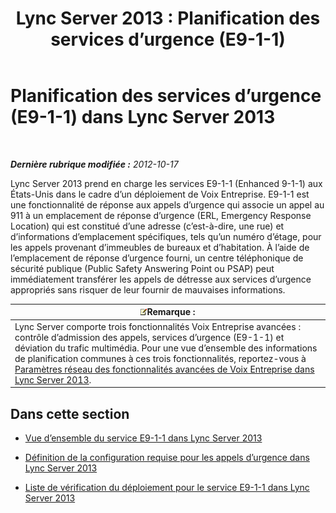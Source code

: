 ﻿---
title: 'Lync Server 2013 : Planification des services d’urgence (E9-1-1)'
TOCTitle: Planification des services d’urgence (E9-1-1)
ms:assetid: 0a76f97b-474a-4bc1-8cd3-28c7e2bb57b9
ms:mtpsurl: https://technet.microsoft.com/fr-fr/library/Gg398154(v=OCS.15)
ms:contentKeyID: 49296198
ms.date: 05/20/2016
mtps_version: v=OCS.15
ms.translationtype: HT
---

# Planification des services d’urgence (E9-1-1) dans Lync Server 2013

 

_**Dernière rubrique modifiée :** 2012-10-17_

Lync Server 2013 prend en charge les services E9-1-1 (Enhanced 9-1-1) aux États-Unis dans le cadre d’un déploiement de Voix Entreprise. E9-1-1 est une fonctionnalité de réponse aux appels d’urgence qui associe un appel au 911 à un emplacement de réponse d’urgence (ERL, Emergency Response Location) qui est constitué d’une adresse (c’est-à-dire, une rue) et d’informations d’emplacement spécifiques, tels qu’un numéro d’étage, pour les appels provenant d’immeubles de bureaux et d’habitation. À l’aide de l’emplacement de réponse d’urgence fourni, un centre téléphonique de sécurité publique (Public Safety Answering Point ou PSAP) peut immédiatement transférer les appels de détresse aux services d’urgence appropriés sans risquer de leur fournir de mauvaises informations.

<table>
<thead>
<tr class="header">
<th><img src="images/Gg398920.note(OCS.15).gif" title="note" alt="note" />Remarque :</th>
</tr>
</thead>
<tbody>
<tr class="odd">
<td>Lync Server comporte trois fonctionnalités Voix Entreprise avancées : contrôle d’admission des appels, services d’urgence (E9-1-1) et déviation du trafic multimédia. Pour une vue d’ensemble des informations de planification communes à ces trois fonctionnalités, reportez-vous à <a href="lync-server-2013-network-settings-for-the-advanced-enterprise-voice-features.md">Paramètres réseau des fonctionnalités avancées de Voix Entreprise dans Lync Server 2013</a>.</td>
</tr>
</tbody>
</table>


## Dans cette section

  - [Vue d’ensemble du service E9-1-1 dans Lync Server 2013](lync-server-2013-overview-of-e9-1-1.md)

  - [Définition de la configuration requise pour les appels d’urgence dans Lync Server 2013](lync-server-2013-defining-your-requirements-for-emergency-calls.md)

  - [Liste de vérification du déploiement pour le service E9-1-1 dans Lync Server 2013](lync-server-2013-deployment-checklist-for-e9-1-1.md)


